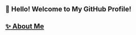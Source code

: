 ## :wave: Hello! Welcome to My GitHub Profile!
## [:sparkles: About Me](https://www.facebook.com/d.hoangg3404)
<!--
**Duc Hoang** is a :sparkles: _special_ :sparkles: repository because its `README.md` (this file) appears on your GitHub profile.

Here are some ideas to get you started:

- 🔭 I’m currently working on ...gf
- 🌱 I’m currently learning ...
- 👯 I’m looking to collaborate on ...
- 🤔 I’m looking for help with ...
- 💬 Ask me about ...
- 📫 How to reach me: ...
- 😄 Pronouns: ...
- ⚡ Fun fact: ...
-->
